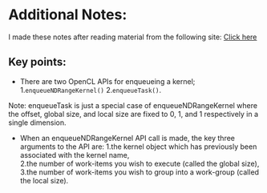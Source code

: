 # Additional Notes:

I made these notes after reading material from the following site: [Click here](https://downloads.ti.com/mctools/esd/docs/opencl/execution/kernels-workgroups-workitems.html)
   
   
## Key points:

* There are two OpenCL APIs for enqueueing a kernel; 
1.```enqueueNDRangeKernel()```
2.```enqueueTask()```.
   
Note: enqueueTask is just a special case of enqueueNDRangeKernel where the offset, global size, and local size are fixed to 0, 1, and 1 respectively in a single dimension.
   
* When an enqueueNDRangeKernel API call is made, the key three arguments to the API are:
1.the kernel object which has previously been associated with the kernel name,   
2.the number of work-items you wish to execute (called the global size),   
3.the number of work-items you wish to group into a work-group (called the local size).   
